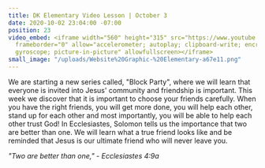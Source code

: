 ```yaml
---
title: DK Elementary Video Lesson | October 3
date: 2020-10-02 23:04:00 -07:00
position: 23
video_embed: <iframe width="560" height="315" src="https://www.youtube.com/embed/QVaE2Ck9AGE"
  frameborder="0" allow="accelerometer; autoplay; clipboard-write; encrypted-media;
  gyroscope; picture-in-picture" allowfullscreen></iframe>
small_image: "/uploads/Website%20Graphic-%20Elementary-a67e11.png"
---
```


We are starting a new series called, "Block Party", where we will learn that everyone is invited into Jesus' community and friendship is important. This week we discover that it is important to choose your friends carefully. When you have the right friends, you will get more done, you will help each other, stand up for each other and most importantly, you will be able to help each other trust God! In Ecclesiastes, Solomon tells us the importance that two are better than one. We will learn what a true friend looks like and be reminded that Jesus is our ultimate friend who will never leave you.

*"Two are better than one," - Ecclesiastes 4:9a*
